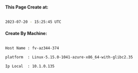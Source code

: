 
   
#### This Page Create at:

```bash

2023-07-20 - 15:25:45 UTC

```

#### Create By Machine:

```bash

Host Name : fv-az344-374

platform  : Linux-5.15.0-1041-azure-x86_64-with-glibc2.35

Ip Local  : 10.1.0.135

```

